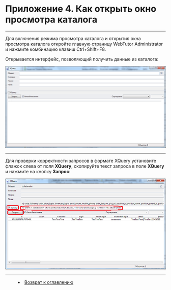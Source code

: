 # Приложение 4. Как открыть окно просмотра каталога
***

Для включения режима просмотра каталога и открытия окна просмотра каталога откройте главную страницу WebTutor Administrator и нажмите комбинацию клавиш Ctrl+Shift+F8. 

Открывается интерфейс, позволяющий получить данные из каталога:

![](Window_XQuery01.png)

---

Для проверки корректности запросов в формате XQuery установите флажок слева от поля **XQuery**, скопируйте текст запроса в поле **XQuery** и нажмите на кнопку **Запрос**:

![](Window_XQuery02.png)


***


<dd><li> <a href="README.md"> Возврат к оглавлению</a></dd>
